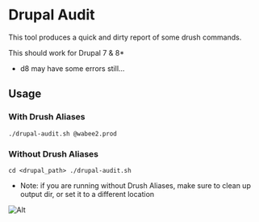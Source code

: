 # Drupal Audit

This tool produces a quick and dirty report of some drush commands.

This should work for Drupal 7 & 8*

* d8 may have some errors still...




## Usage
### With Drush Aliases
`
./drupal-audit.sh @wabee2.prod
`

### Without Drush Aliases 
`
cd <drupal_path>
./drupal-audit.sh
`
* Note: if you are running without Drush Aliases, make sure to clean up output dir, or set it to a different location


![Alt](https://s3.amazonaws.com/public-jacob/misc/drupal_logo.png "Drupal")

